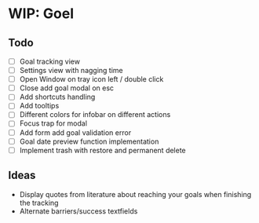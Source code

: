 # WIP: Goel

## Todo

- [ ] Goal tracking view
- [ ] Settings view with nagging time
- [ ] Open Window on tray icon left / double click
- [ ] Close add goal modal on esc
- [ ] Add shortcuts handling
- [ ] Add tooltips
- [ ] Different colors for infobar on different actions
- [ ] Focus trap for modal
- [ ] Add form add goal validation error
- [ ] Goal date preview function implementation
- [ ] Implement trash with restore and permanent delete

## Ideas

- Display quotes from literature about reaching your goals when finishing the tracking
- Alternate barriers/success textfields
